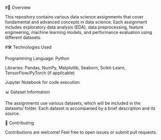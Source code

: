 #📌 Overview

This repository contains various data science assignments that cover fundamental and advanced concepts in data science. Each assignment includes exploratory data analysis (EDA), data preprocessing, feature engineering, machine learning models, and performance evaluation using different datasets.

#🛠️ Technologies Used

Programming Language: Python

Libraries: Pandas, NumPy, Matplotlib, Seaborn, Scikit-Learn, TensorFlow/PyTorch (if applicable)

Jupyter Notebook for code execution


📊 Dataset Information

The assignments use various datasets, which will be included in the datasets/ folder. Each dataset is accompanied by a brief description and its source.

🤝 Contributing

Contributions are welcome! Feel free to open issues or submit pull requests.
